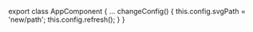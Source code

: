 export class AppComponent {
  ...
  changeConfig() {
    this.config.svgPath = 'new/path';
    this.config.refresh();
  }
}
